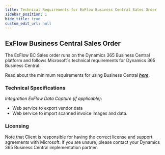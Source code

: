 ```yaml
---
title: Technical Requirements for ExFlow Business Central Sales Order
sidebar_position: 1
hide_title: true
custom_edit_url: null
---
```


## ExFlow Business Central Sales Order
The ExFlow BC Sales order runs on the Dynamics 365 Business Central platform and follows 
Microsoft´s technical requirements for Dynamics 365 Business Central.

Read about the minimum requirements for using Business Central [***here***](https://docs.microsoft.com/en-us/dynamics365/business-central/product-requirements).<br/>

### Technical Specifications

*Integration ExFlow Data Capture (if applicable):*<br/>
* Web service to export vendor data<br/>
* Web service to import scanned invoice images and data.<br/>

### Licensing
Note that Client is responsible for having the correct license and support agreements with Microsoft.
If you are unsure, please contact your Dynamics 365 Business Central implementation partner.